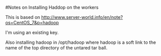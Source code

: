 #Notes on Installing Haddop on the workers

This is based on http://www.server-world.info/en/note?os=CentOS_7&p=hadoop

I'm using an existing key.

Also installing hadoop in /opt/hadoop where hadoop is a soft link to the name of the top directory
of the untared tar ball.

